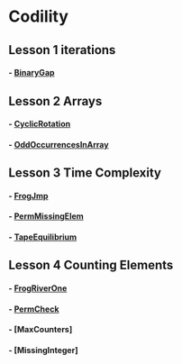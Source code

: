 
# Codility

Lesson 1 iterations
-----------------------------------------
#### - [BinaryGap](https://app.codility.com/demo/results/trainingH33AY2-FRT/)


Lesson 2 Arrays
-----------------------------------------
#### - [CyclicRotation](https://app.codility.com/demo/results/training5FPUBP-YUB/)
#### - [OddOccurrencesInArray](https://app.codility.com/demo/results/trainingP465WK-VW7/)


Lesson 3 Time Complexity
-----------------------------------------
#### - [FrogJmp](https://app.codility.com/demo/results/trainingXWR3YN-BYZ/)
#### - [PermMissingElem](https://app.codility.com/demo/results/trainingFHK2W3-4UJ/)
#### - [TapeEquilibrium](https://app.codility.com/demo/results/trainingSEK269-AAS/)


Lesson 4 Counting Elements
-----------------------------------------
#### - [FrogRiverOne](https://app.codility.com/demo/results/trainingCMWRBP-VP9/)
#### - [PermCheck](https://app.codility.com/demo/results/training5H8XB4-2CT/)
#### - [MaxCounters]
#### - [MissingInteger]